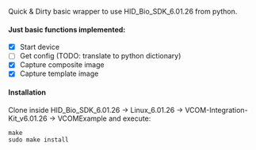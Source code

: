 Quick & Dirty basic wrapper to use HID_Bio_SDK_6.01.26 from python.

#### Just basic functions implemented:

- [x] Start device
- [ ] Get config (TODO: translate to python dictionary)
- [x] Capture composite image
- [x] Capture template image

#### Installation

Clone inside HID_Bio_SDK_6.01.26 -> Linux_6.01.26 -> VCOM-Integration-Kit_v6.01.26 -> VCOMExample and execute:
```
make
sudo make install
```
